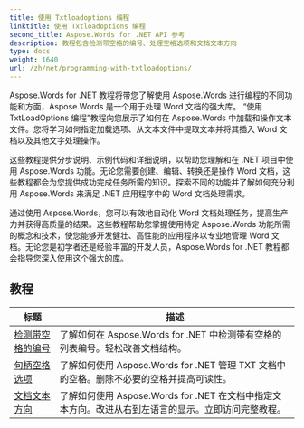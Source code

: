 ```yaml
---
title: 使用 Txtloadoptions 编程
linktitle: 使用 Txtloadoptions 编程
second_title: Aspose.Words for .NET API 参考
description: 教程包含检测带空格的编号、处理空格选项和文档文本方向
type: docs
weight: 1640
url: /zh/net/programming-with-txtloadoptions/
---
```

Aspose.Words for .NET 教程将带您了解使用 Aspose.Words 进行编程的不同功能和方面，Aspose.Words 是一个用于处理 Word 文档的强大库。 “使用 TxtLoadOptions 编程”教程向您展示了如何在 Aspose.Words 中加载和操作文本文件。您将学习如何指定加载选项、从文本文件中提取文本并将其插入 Word 文档以及其他文字处理操作。

这些教程提供分步说明、示例代码和详细说明，以帮助您理解和在 .NET 项目中使用 Aspose.Words 功能。无论您需要创建、编辑、转换还是操作 Word 文档，这些教程都会为您提供成功完成任务所需的知识。探索不同的功能并了解如何充分利用 Aspose.Words 来满足 .NET 应用程序中的 Word 文档处理需求。

通过使用 Aspose.Words，您可以有效地自动化 Word 文档处理任务，提高生产力并获得高质量的结果。这些教程帮助您掌握使用特定 Aspose.Words 功能所需的概念和技术，使您能够开发健壮、高性能的应用程序以专业地管理 Word 文档。无论您是初学者还是经验丰富的开发人员，Aspose.Words for .NET 教程都会指导您深入使用这个强大的库。

 ## 教程
| 标题 | 描述 |
| --- | --- |
| [检测带空格的编号](./detect-numbering-with-whitespaces/) | 了解如何在 Aspose.Words for .NET 中检测带有空格的列表编号。轻松改善文档结构。 |
| [句柄空格选项](./handle-spaces-options/) | 了解如何使用 Aspose.Words for .NET 管理 TXT 文档中的空格。删除不必要的空格并提高可读性。 |
| [文档文本方向](./document-text-direction/) | 了解如何使用 Aspose.Words for .NET 在文档中指定文本方向。改进从右到左语言的显示。立即访问完整教程。 |